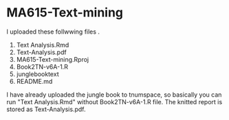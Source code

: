 # MA615-Text-mining
I uploaded these follwwing files
. 
1. Text Analysis.Rmd
2. Text-Analysis.pdf
3. MA615-Text-mining.Rproj
4. Book2TN-v6A-1.R
5. junglebooktext
6. README.md

I have already uploaded the jungle book to tnumspace, so basically you can run
"Text Analysis.Rmd" without Book2TN-v6A-1.R file.
The knitted report is stored as Text-Analysis.pdf.